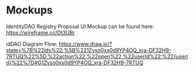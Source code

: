 # Mockups

IdentityDAO Registry Proposal UI Mockup can be found here: 
https://wireframe.cc/Dt3UBr

idDAO Diagram Flow: 
https://www.draw.io/?state=%7B%22ids%22:%5B%221Zyso0xx0d9YP4OQ_xra-DF32H9-7RTUQ%22%5D,%22action%22:%22open%22,%22userId%22:%22{userId}%22%7D#G1Zyso0xx0d9YP4OQ_xra-DF32H9-7RTUQ
